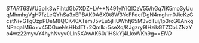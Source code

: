 $START$63WU5pIk3wFihtdGb7XDZ+LV++N491ylYlQlCzV55/hGq7lK5mo3yUuqMhmhgVgH7fzLeQYhSa3xEPBAK0A6X0t8W3YcFFdcfDgN4mghm0JicKzGcstNi+GTgOzpPDeM8QCK40XTemJ5vEu5jHUWhfj65M3vdTui/Ip3rcG6AnkqNPaqaIM6o+v45DGueNsHHxlTf+2Qmlk+5seXq/KJgzry9lHzikGTZCbLZNzYo4wz22mywY4hyhNvyv0LIn5XAwAK60/1HSkYj4LkoWKh9g==$END$
